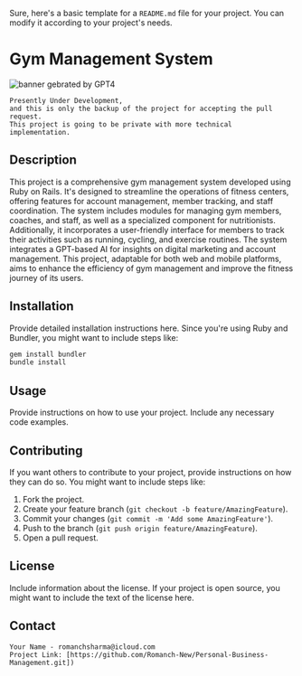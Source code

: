Sure, here's a basic template for a `README.md` file for your project. You can modify it according to your project's needs.


# Gym Management System
![banner gebrated by GPT4 ](https://github.com/Romanch-New/Personal-Business-Management/app/assets/images/banner.jpeg)
```
Presently Under Development,
and this is only the backup of the project for accepting the pull request.
This project is going to be private with more technical implementation.
```

## Description
This project is a comprehensive gym management system developed using Ruby on Rails. It's designed to streamline the operations of fitness centers, offering features for account management, member tracking, and staff coordination. The system includes modules for managing gym members, coaches, and staff, as well as a specialized component for nutritionists. Additionally, it incorporates a user-friendly interface for members to track their activities such as running, cycling, and exercise routines. The system integrates a GPT-based AI for insights on digital marketing and account management. This project, adaptable for both web and mobile platforms, aims to enhance the efficiency of gym management and improve the fitness journey of its users.


## Installation

Provide detailed installation instructions here. Since you're using Ruby and Bundler, you might want to include steps like:

```bash
gem install bundler
bundle install
```

## Usage

Provide instructions on how to use your project. Include any necessary code examples.

## Contributing

If you want others to contribute to your project, provide instructions on how they can do so. You might want to include steps like:

1. Fork the project.
2. Create your feature branch (`git checkout -b feature/AmazingFeature`).
3. Commit your changes (`git commit -m 'Add some AmazingFeature'`).
4. Push to the branch (`git push origin feature/AmazingFeature`).
5. Open a pull request.

## License

Include information about the license. If your project is open source, you might want to include the text of the license here.

## Contact

``` 
Your Name - romanchsharma@icloud.com
Project Link: [https://github.com/Romanch-New/Personal-Business-Management.git])
```